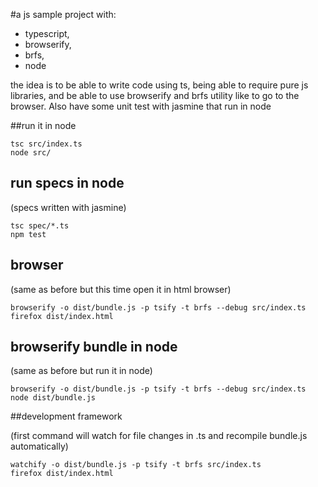 #a js sample project with:

 * typescript, 
 * browserify, 
 * brfs, 
 * node

the idea is to be able to write code using ts, being able to require pure js libraries, and be able to use browserify and brfs utility like to go to the browser. Also have some unit test with jasmine that run in node

##run it in node

	tsc src/index.ts
	node src/

## run specs in node

(specs written with jasmine)

	tsc spec/*.ts
	npm test

## browser 

(same as before but this time open it in html browser)

	browserify -o dist/bundle.js -p tsify -t brfs --debug src/index.ts
	firefox dist/index.html


## browserify bundle in node 

(same as before but run it in node)

	browserify -o dist/bundle.js -p tsify -t brfs --debug src/index.ts
	node dist/bundle.js

##development framework

(first command will watch for file changes in .ts and recompile bundle.js automatically) 

	watchify -o dist/bundle.js -p tsify -t brfs src/index.ts
	firefox dist/index.html

